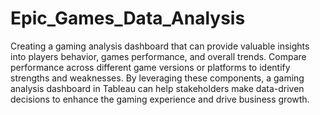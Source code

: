 # Epic_Games_Data_Analysis
Creating a gaming analysis dashboard that can provide valuable insights into players behavior, games performance, and overall trends.
Compare performance across different game versions or platforms to identify strengths and weaknesses.
By leveraging these components, a gaming analysis dashboard in Tableau can help stakeholders make data-driven decisions to enhance the gaming experience and drive business growth.
